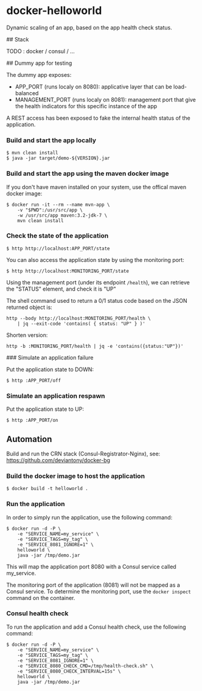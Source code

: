 # docker-helloworld

Dynamic scaling of an app, based on the app health check status.

## Stack

TODO : docker / consul / ...

## Dummy app for testing

The dummy app exposes:
* APP_PORT (runs localy on 8080): applicative layer that can be load-balanced
* MANAGEMENT_PORT (runs localy on 8081): management port that give the health indicators for this specific instance of the app

A REST access has been exposed to fake the internal health status of the application.

### Build and start the app locally

```
$ mvn clean install
$ java -jar target/demo-${VERSION}.jar
```

### Build and start the app using the maven docker image

If you don't have maven installed on your system, use the offical maven docker image:

```
$ docker run -it --rm --name mvn-app \
    -v "$PWD":/usr/src/app \
    -w /usr/src/app maven:3.2-jdk-7 \
    mvn clean install
```

### Check the state of the application

```
$ http http://localhost:APP_PORT/state
```

You can also access the application state by using the monitoring port:

```
$ http http://localhost:MONITORING_PORT/state
```

Using the management port (under its endpoint `/health`), we can retrieve the "STATUS" element, and check it is "UP"

The shell command used to return a 0/1 status code based on the JSON returned object is:

```
http --body http://localhost:MONITORING_PORT/health \
    | jq --exit-code 'contains( { status: "UP" } )'
```

Shorten version:

```
http -b :MONITORING_PORT/health | jq -e 'contains({status:"UP"})'
```

### Simulate an application failure

Put the application state to DOWN:

```
$ http :APP_PORT/off
```

### Simulate an application respawn

Put the application state to UP:

```
$ http :APP_PORT/on
```

## Automation

Build and run the CRN stack (Consul-Registrator-Nginx), see: https://github.com/deviantony/docker-bg

### Build the docker image to host the application

```
$ docker build -t helloworld .
```

### Run the application

In order to simply run the application, use the following command:

```
$ docker run -d -P \
    -e "SERVICE_NAME=my_service" \
    -e "SERVICE_TAGS=my_tag" \
    -e "SERVICE_8081_IGNORE=1" \
    helloworld \
    java -jar /tmp/demo.jar
```

This will map the application port 8080 with a Consul service called my_service. 

The monitoring port of the application (8081) will not be mapped as a Consul service. To determine the monitoring port, use the `docker inspect` command on the container.

### Consul health check

To run the application and add a Consul health check, use the following command:

```
$ docker run -d -P \
    -e "SERVICE_NAME=my_service" \
    -e "SERVICE_TAGS=my_tag" \
    -e "SERVICE_8081_IGNORE=1" \
    -e "SERVICE_8080_CHECK_CMD=/tmp/health-check.sh" \
    -e "SERVICE_8080_CHECK_INTERVAL=15s" \
    helloworld \
    java -jar /tmp/demo.jar
```

